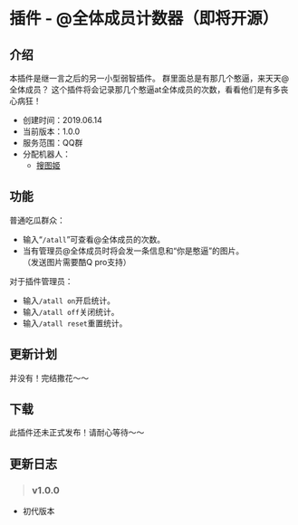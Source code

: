 # 插件 - @全体成员计数器（即将开源）

## 介绍

本插件是继一言之后的另一小型弱智插件。
群里面总是有那几个憨逼，来天天@全体成员？
这个插件将会记录那几个憨逼at全体成员的次数，看看他们是有多丧心病狂！

 - 创建时间：2019.06.14
 - 当前版本：1.0.0
 - 服务范围：QQ群
 - 分配机器人：
   - [搜图姬](picfinder.md)
 
## 功能

普通吃瓜群众：
  - 输入“```/atall```”可查看@全体成员的次数。  
  - 当有管理员@全体成员时将会发一条信息和“你是憨逼”的图片。  
    （发送图片需要酷Q pro支持）  

对于插件管理员：
  - 输入```/atall on```开启统计。  
  - 输入```/atall off```关闭统计。  
  - 输入```/atall reset```重置统计。  
  
## 更新计划

  并没有！完结撒花～～  
 
## 下载

  此插件还未正式发布！请耐心等待～～  
  
## 更新日志
  
  > ### v1.0.0
  
  - 初代版本
  